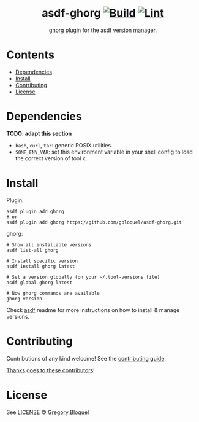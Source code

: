 <div align="center">

# asdf-ghorg [![Build](https://github.com/gbloquel/asdf-ghorg/actions/workflows/build.yml/badge.svg)](https://github.com/gbloquel/asdf-ghorg/actions/workflows/build.yml) [![Lint](https://github.com/gbloquel/asdf-ghorg/actions/workflows/lint.yml/badge.svg)](https://github.com/gbloquel/asdf-ghorg/actions/workflows/lint.yml)


[ghorg](https://github.com/gabrie30/ghorg) plugin for the [asdf version manager](https://asdf-vm.com).

</div>

# Contents

- [Dependencies](#dependencies)
- [Install](#install)
- [Contributing](#contributing)
- [License](#license)

# Dependencies

**TODO: adapt this section**

- `bash`, `curl`, `tar`: generic POSIX utilities.
- `SOME_ENV_VAR`: set this environment variable in your shell config to load the correct version of tool x.

# Install

Plugin:

```shell
asdf plugin add ghorg
# or
asdf plugin add ghorg https://github.com/gbloquel/asdf-ghorg.git
```

ghorg:

```shell
# Show all installable versions
asdf list-all ghorg

# Install specific version
asdf install ghorg latest

# Set a version globally (on your ~/.tool-versions file)
asdf global ghorg latest

# Now ghorg commands are available
ghorg version
```

Check [asdf](https://github.com/asdf-vm/asdf) readme for more instructions on how to
install & manage versions.

# Contributing

Contributions of any kind welcome! See the [contributing guide](contributing.md).

[Thanks goes to these contributors](https://github.com/gbloquel/asdf-ghorg/graphs/contributors)!

# License

See [LICENSE](LICENSE) © [Gregory Bloquel](https://github.com/gbloquel/)

